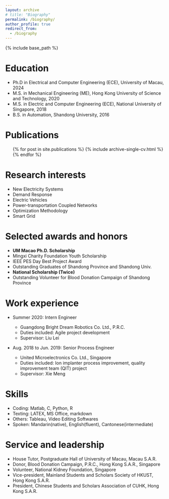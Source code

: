```yaml
---
layout: archive
# title: "Biography"
permalink: /biography/
author_profile: true
redirect_from:
  - /biography
---
```


{% include base_path %}

Education
======
* Ph.D in Electrical and Computer Engineering (ECE), University of Macau, 2024
* M.S. in Mechanical Engineering (ME), Hong Kong University of Science and Technology, 2020
* M.S. in Electric and Computer Engineering (ECE), National University of Singapore, 2018
* B.S. in Automation, Shandong University, 2016

Publications
======
  <ul>{% for post in site.publications %}
    {% include archive-single-cv.html %}
  {% endfor %}</ul>
  
Research interests
=====
* New Electricity Systems
* Demand Response
* Electric Vehicles
* Power-transportation Coupled Networks
* Optimization Methodology
* Smart Grid

Selected awards and honors
=====
* **UM Macao Ph.D. Scholarship**
* Mingxi Charity Foundation Youth Scholarship
* IEEE PES Day Best Project Award
* Outstanding Graduates of Shandong Province and Shandong Univ.
* **National Scholarship (Twice)**
* Outstanding Volunteer for Blood Donation Campaign of Shandong Province

Work experience
======
* Summer 2020: Intern Engineer
  * Guangdong Bright Dream Robotics Co. Ltd., P.R.C.
  * Duties included: Agile project development
  * Supervisor: Liu Lei 

* Aug. 2018 to Jun. 2019: Senior Process Engineer
  * United Microelectronics Co. Ltd., Singapore
  * Duties included: Ion implanter process improvement, quality improvement team (QIT) project
  * Supervisor: Xie Meng

Skills
======
* Coding: Matlab, C, Python, R
* Texting: LATEX, MS Office, markdown
* Others: Tableau, Video Editing Softwares
* Spoken: Mandarin(native), English(fluent), Cantonese(intermediate)

Service and leadership
======
* House Tutor, Postgraduate Hall of University of Macau, Macau S.A.R.
* Donor, Blood Donation Campaign, P.R.C., Hong Kong S.A.R., Singapore 
* Volunteer, National Kidney Foundation, Singapore
* Vice-president, Mainland Students and Scholars Society of HKUST, Hong Kong S.A.R.
* President, Chinese Students and Scholars Association of CUHK, Hong Kong S.A.R.

<!-- Talks
======
 <ul>{% for post in site.talks %}
   {% include archive-single-talk-cv.html %}
  {% endfor %}</ul>
  
Teaching
======
  <ul>{% for post in site.teaching %}
    {% include archive-single-cv.html %}
  {% endfor %}</ul> -->
  
